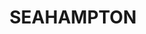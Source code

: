 ---
lastmod: '2025-04-06T06:05:20+00:00'
latitude: -32.923321
layout: suburb
longitude: 151.532669
postcode: '2286'
state: NSW
title: SEAHAMPTON
url: /nsw/seahampton/
---